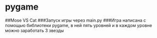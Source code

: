 # pygame
##Mose VS Cat
###Запуск игры через main.py
###Игра написана с помощью библиотеки pygame, в ней пять уровней и в каждом уровне можно заработать 3 звезды
